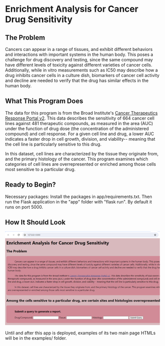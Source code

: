 # Enrichment Analysis for Cancer Drug Sensitivity

## The Problem

Cancers can appear in a range of tissues, and exhibit different behaviors and interactions with important systems in the human body. This poses a challenge for drug discovery and testing, since the same compound may have different levels of toxicity against different varieties of cancer cells. Additionally, while in vitro measurements such as IC50 may describe how a drug inhibits cancer cells in a culture dish, biomarkers of cancer cell activity and decline are needed to verify that the drug has similar effects in the human body.

## What This Program Does

The data for this program is from the Broad Institute's [Cancer Therapeutics Response Portal v2](https://portals.broadinstitute.org/ctrp.v2.1/?cluster=true?page=#ctd2Cluster). This data describes the sensitivity of 664 cancer cell lines against 481 therapeutic compounds, as measured in the area (AUC) under the function of drug dose (the concentration of the administered compound) and cell response. For a given cell line and drug, a lower AUC indicates a faster drop in cell growth, division, and viability-- meaning that the cell line is particularly sensitive to this drug.

In this dataset, cell lines are characterized by the tissue they originate from, and the primary histology of the cancer. This program examines which categories of cell lines are overrepresented or enriched among those cells most sensitive to a particular drug.

## Ready to Begin?

Necessary packages: Install the packages in app/requirements.txt. Then run the Flask application in the "app" folder with "flask run". By default it runs on port 5000.

## How It Should Look
![Screenshot of main page.](examples/mainpage_screenshot.png)

Until and after this app is deployed, examples of its two main page HTMLs will be in the examples/ folder.
